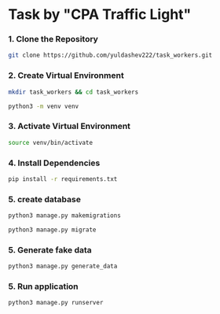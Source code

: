 # Task by "CPA Traffic Light"

### 1. Clone the Repository

```bash
git clone https://github.com/yuldashev222/task_workers.git
```

### 2. Create Virtual Environment

```bash
mkdir task_workers && cd task_workers
```

```bash
python3 -m venv venv
```

### 3. Activate Virtual Environment

```bash
source venv/bin/activate
```

### 4. Install Dependencies

```bash
pip install -r requirements.txt
```

### 5. create database

```bash
python3 manage.py makemigrations
```

```bash
python3 manage.py migrate
```

### 5. Generate fake data

```bash
python3 manage.py generate_data
```

### 5. Run application

```bash
python3 manage.py runserver
```